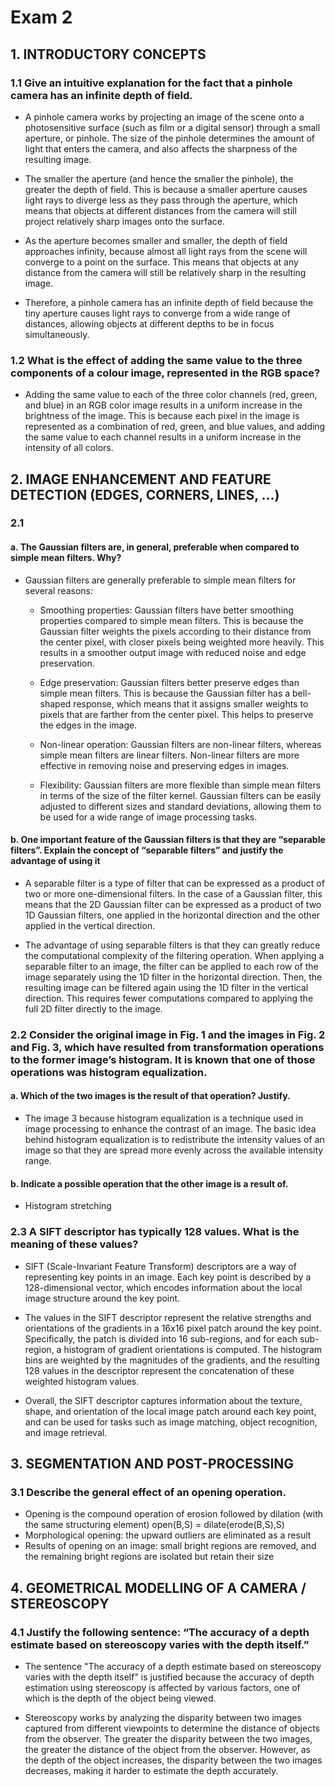 # Exam 2


## 1. INTRODUCTORY CONCEPTS 

### 1.1 Give an intuitive explanation for the fact that a pinhole camera has an infinite depth of field.

- A pinhole camera works by projecting an image of the scene onto a photosensitive surface (such as film or a digital sensor) through a small aperture, or pinhole. The size of the pinhole determines the amount of light that enters the camera, and also affects the sharpness of the resulting image.

- The smaller the aperture (and hence the smaller the pinhole), the greater the depth of field. This is because a smaller aperture causes light rays to diverge less as they pass through the aperture, which means that objects at different distances from the camera will still project relatively sharp images onto the surface.

- As the aperture becomes smaller and smaller, the depth of field approaches infinity, because almost all light rays from the scene will converge to a point on the surface. This means that objects at any distance from the camera will still be relatively sharp in the resulting image.

- Therefore, a pinhole camera has an infinite depth of field because the tiny aperture causes light rays to converge from a wide range of distances, allowing objects at different depths to be in focus simultaneously.


### 1.2 What is the effect of adding the same value to the three components of a colour image, represented in the RGB space?

- Adding the same value to each of the three color channels (red, green, and blue) in an RGB color image results in a uniform increase in the brightness of the image. This is because each pixel in the image is represented as a combination of red, green, and blue values, and adding the same value to each channel results in a uniform increase in the intensity of all colors.


## 2. IMAGE ENHANCEMENT AND FEATURE DETECTION (EDGES, CORNERS, LINES, ...) 

### 2.1 

#### a. The Gaussian filters are, in general, preferable when compared to simple mean filters. Why?

- Gaussian filters are generally preferable to simple mean filters for several reasons:

    - Smoothing properties: Gaussian filters have better smoothing properties compared to simple mean filters. This is because the Gaussian filter weights the pixels according to their distance from the center pixel, with closer pixels being weighted more heavily. This results in a smoother output image with reduced noise and edge preservation.

    - Edge preservation: Gaussian filters better preserve edges than simple mean filters. This is because the Gaussian filter has a bell-shaped response, which means that it assigns smaller weights to pixels that are farther from the center pixel. This helps to preserve the edges in the image.

    - Non-linear operation: Gaussian filters are non-linear filters, whereas simple mean filters are linear filters. Non-linear filters are more effective in removing noise and preserving edges in images.

    - Flexibility: Gaussian filters are more flexible than simple mean filters in terms of the size of the filter kernel. Gaussian filters can be easily adjusted to different sizes and standard deviations, allowing them to be used for a wide range of image processing tasks.


#### b. One important feature of the Gaussian filters is that they are “separable filters”. Explain the concept of “separable filters” and justify the advantage of using it

- A separable filter is a type of filter that can be expressed as a product of two or more one-dimensional filters. In the case of a Gaussian filter, this means that the 2D Gaussian filter can be expressed as a product of two 1D Gaussian filters, one applied in the horizontal direction and the other applied in the vertical direction.

- The advantage of using separable filters is that they can greatly reduce the computational complexity of the filtering operation. When applying a separable filter to an image, the filter can be applied to each row of the image separately using the 1D filter in the horizontal direction. Then, the resulting image can be filtered again using the 1D filter in the vertical direction. This requires fewer computations compared to applying the full 2D filter directly to the image.


### 2.2 Consider the original image in Fig. 1 and the images in Fig. 2 and Fig. 3, which have resulted from transformation operations to the former image’s histogram. It is known that one of those operations was histogram equalization.

#### a. Which of the two images is the result of that operation? Justify.

- The image 3 because histogram equalization is a technique used in image processing to enhance the contrast of an image. The basic idea behind histogram equalization is to redistribute the intensity values of an image so that they are spread more evenly across the available intensity range.

#### b. Indicate a possible operation that the other image is a result of.

- Histogram stretching

### 2.3 A SIFT descriptor has typically 128 values. What is the meaning of these values?

- SIFT (Scale-Invariant Feature Transform) descriptors are a way of representing key points in an image. Each key point is described by a 128-dimensional vector, which encodes information about the local image structure around the key point.

- The values in the SIFT descriptor represent the relative strengths and orientations of the gradients in a 16x16 pixel patch around the key point. Specifically, the patch is divided into 16 sub-regions, and for each sub-region, a histogram of gradient orientations is computed. The histogram bins are weighted by the magnitudes of the gradients, and the resulting 128 values in the descriptor represent the concatenation of these weighted histogram values.

- Overall, the SIFT descriptor captures information about the texture, shape, and orientation of the local image patch around each key point, and can be used for tasks such as image matching, object recognition, and image retrieval.


## 3. SEGMENTATION AND POST-PROCESSING

### 3.1  Describe the general effect of an opening operation.

- Opening is the compound operation of erosion followed by dilation (with the same structuring element) open(B,S) = dilate(erode(B,S),S)
- Morphological opening: the upward outliers are eliminated as a result
- Results of opening on an image: small bright regions are removed, and the remaining bright regions are isolated but retain their size


## 4. GEOMETRICAL MODELLING OF A CAMERA / STEREOSCOPY

### 4.1 Justify the following sentence: “The accuracy of a depth estimate based on stereoscopy varies with the depth itself.”

- The sentence "The accuracy of a depth estimate based on stereoscopy varies with the depth itself" is justified because the accuracy of depth estimation using stereoscopy is affected by various factors, one of which is the depth of the object being viewed.

- Stereoscopy works by analyzing the disparity between two images captured from different viewpoints to determine the distance of objects from the observer. The greater the disparity between the two images, the greater the distance of the object from the observer. However, as the depth of the object increases, the disparity between the two images decreases, making it harder to estimate the depth accurately.


